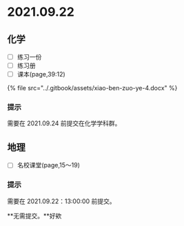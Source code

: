 # 2021.09.22

## 化学

* [ ] 练习一份
* [ ] 练习册
* [ ] 课本\(page,39:12\)

{% file src="../.gitbook/assets/xiao-ben-zuo-ye-4.docx" %}

### 提示​

需要在 2021.09.24 前提交在化学学科群。

## 地理

* [ ] 名校课堂\(page,15～19\)

### 提示

需要在 2021.09.22：13:00:00 前提交。

**无需提交。**好欸

